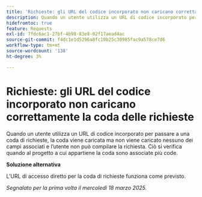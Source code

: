 ```yaml
---
title: 'Richieste: gli URL del codice incorporato non caricano correttamente la coda delle richieste'
description: Quando un utente utilizza un URL di codice incorporato per passare a una coda di richieste, la coda viene caricata ma non viene caricato nessuno dei campi associati e l’utente non può compilare la richiesta. Ciò si verifica quando al progetto a cui appartiene la coda sono associate più code
hidefromtoc: true
feature: Requests
exl-id: 7fdc6ac1-27bf-4b98-83e8-02f17aead4ac
source-git-commit: f4dc1e1d5296a8fc10b25c30985fac9a578ce7d6
workflow-type: tm+mt
source-wordcount: '138'
ht-degree: 3%

---
```


# Richieste: gli URL del codice incorporato non caricano correttamente la coda delle richieste

Quando un utente utilizza un URL di codice incorporato per passare a una coda di richieste, la coda viene caricata ma non viene caricato nessuno dei campi associati e l’utente non può compilare la richiesta. Ciò si verifica quando al progetto a cui appartiene la coda sono associate più code.

**Soluzione alternativa**

L’URL di accesso diretto per la coda di richieste funziona come previsto.

_Segnalato per la prima volta il mercoledì 18 marzo 2025._

